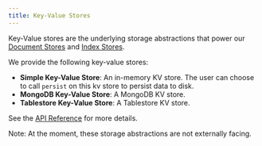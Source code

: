 ```yaml
---
title: Key-Value Stores
---
```


Key-Value stores are the underlying storage abstractions that power our [Document Stores](/python/framework/module_guides/storing/docstores) and [Index Stores](/python/framework/module_guides/storing/index_stores).

We provide the following key-value stores:

- **Simple Key-Value Store**: An in-memory KV store. The user can choose to call `persist` on this kv store to persist data to disk.
- **MongoDB Key-Value Store**: A MongoDB KV store.
- **Tablestore Key-Value Store**: A Tablestore KV store.

See the [API Reference](/python/framework-api-reference/storage/kvstore) for more details.

Note: At the moment, these storage abstractions are not externally facing.
